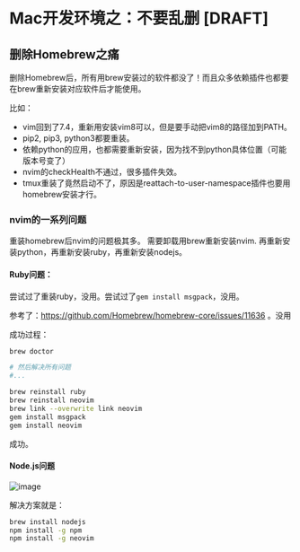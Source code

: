 # Mac开发环境之：不要乱删 [DRAFT]

## 删除Homebrew之痛

删除Homebrew后，所有用brew安装过的软件都没了！而且众多依赖插件也都要在brew重新安装对应软件后才能使用。

比如：
- vim回到了7.4，重新用安装vim8可以，但是要手动把vim8的路径加到PATH。
- pip2, pip3, python3都要重装。
- 依赖python的应用，也都需要重新安装，因为找不到python具体位置（可能版本号变了）
- nvim的checkHealth不通过，很多插件失效。
- tmux重装了竟然启动不了，原因是reattach-to-user-namespace插件也要用homebrew安装才行。

### nvim的一系列问题

重装homebrew后nvim的问题极其多。
需要卸载用brew重新安装nvim. 再重新安装python，再重新安装ruby，再重新安装nodejs。

#### Ruby问题：
尝试过了重装ruby，没用。尝试过了`gem install msgpack`，没用。

参考了：https://github.com/Homebrew/homebrew-core/issues/11636 。没用

成功过程：
```sh
brew doctor

# 然后解决所有问题
#...

brew reinstall ruby
brew reinstall neovim
brew link --overwrite link neovim
gem install msgpack
gem install neovim
```
成功。


#### Node.js问题
![image](https://user-images.githubusercontent.com/14041622/52392621-abcd2c80-2add-11e9-951e-24afac850b4e.png)

解决方案就是：
```sh
brew install nodejs
npm install -g npm
npm install -g neovim
```